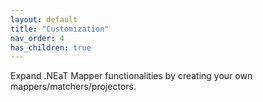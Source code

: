 ```yaml
---
layout: default
title: "Customization"
nav_order: 4
has_children: true
---
```


Expand .NEaT Mapper functionalities by creating your own mappers/matchers/projectors.